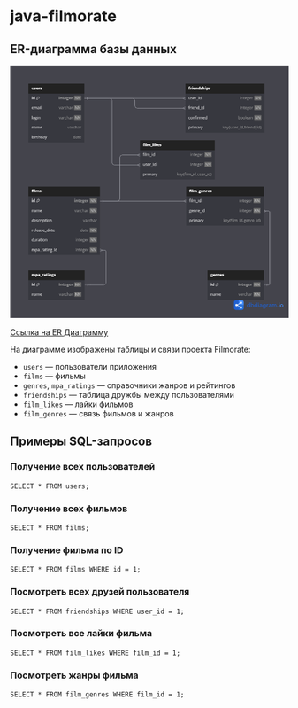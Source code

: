 # java-filmorate

## ER-диаграмма базы данных
![ER Диаграмма](images/er_diagram.png)

[Ссылка на ER Диаграмму](https://dbdiagram.io/d/680fc3ad1ca52373f5b2bbc2)

На диаграмме изображены таблицы и связи проекта Filmorate:
- `users` — пользователи приложения
- `films` — фильмы
- `genres`, `mpa_ratings` — справочники жанров и рейтингов
- `friendships` — таблица дружбы между пользователями
- `film_likes` — лайки фильмов
- `film_genres` — связь фильмов и жанров

## Примеры SQL-запросов 

### Получение всех пользователей
```
SELECT * FROM users;
```
### Получение всех фильмов
```
SELECT * FROM films;
```
### Получение фильма по ID
```
SELECT * FROM films WHERE id = 1;
```
### Посмотреть всех друзей пользователя
```
SELECT * FROM friendships WHERE user_id = 1;
```
### Посмотреть все лайки фильма
```
SELECT * FROM film_likes WHERE film_id = 1;
```
### Посмотреть жанры фильма
```
SELECT * FROM film_genres WHERE film_id = 1;
```